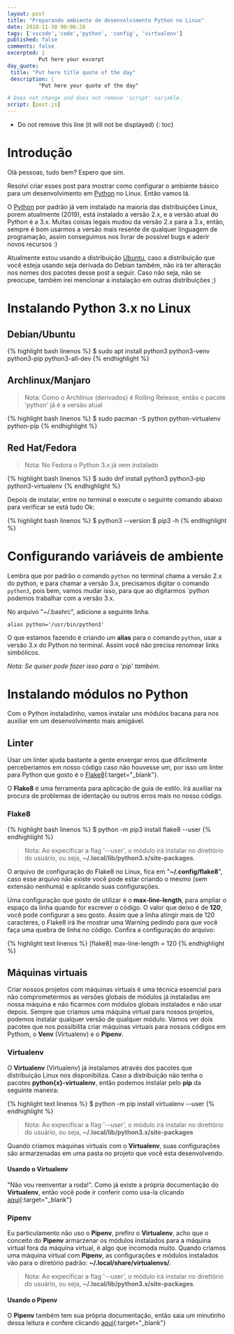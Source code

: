 ```yaml
---
layout: post
title: "Preparando ambiente de desenvolvimento Python no Linux"
date: 2018-11-30 00:06:28
tags: ['vscode','code','python', 'config', 'virtualenv']
published: false
comments: false
excerpted: |
          Put here your excerpt
day_quote:
 title: "Put here title quote of the day"
 description: |
          "Put here your quote of the day"

# Does not change and does not remove 'script' variable.
script: [post.js]
---
```


<!-- Write from here your post !!! -->

* Do not remove this line (it will not be displayed)
{: toc}

# Introdução

Olá pessoas, tudo bem? Espero que sim.

Resolvi criar esses post para mostrar como configurar o ambiente básico para um desenvolvimento em [Python][py] no Linux. Então vamos lá.

O [Python][py] por padrão já vem instalado na maioria das distribuições Linux, porem atualmente (2019), está instalado a versão 2.x, e a versão atual do Python é a 3.x. Muitas coisas legais mudou da versão 2.x para a 3.x, então, sempre é bom usarmos a versão mais resente de qualquer linguagem de programação, assim conseguimos nos livrar de possível bugs e aderir novos recursos :)

Atualmente estou usando a distribuição [Ubuntu][ubu], caso a distribuição que você esteja usando seja derivada do Debian também, não irá ter alteração nos nomes dos pacotes desse post a seguir. Caso não seja, não se preocupe, também irei mencionar a instalação em outras distribuições ;)

# Instalando Python 3.x no Linux

## Debian/Ubuntu

{% highlight bash linenos %}
$ sudo apt install python3 python3-venv python3-pip python3-all-dev
{% endhighlight %}

## Archlinux/Manjaro

> Nota: Como o Archlinux (derivados) é Rolling Release, então o pacote 'python' já é a versão atual

{% highlight bash linenos %}
$ sudo pacman -S python python-virtualenv python-pip
{% endhighlight %}

## Red Hat/Fedora

> Nota: No Fedora o Python 3.x já vem instalado

{% highlight bash linenos %}
$ sudo dnf install python3 python3-pip python3-virtualenv
{% endhighlight %}

Depois de instalar, entre no terminal e execute o seguinte comando abaixo para verificar se está tudo Ok:

{% highlight bash linenos %}
$ python3 --version
$ pip3 -h
{% endhighlight %}

# Configurando variáveis de ambiente

Lembra que por padrão o comando `python` no terminal chama a versão 2.x do python, e para chamar a versão 3.x, precisamos digitar o comando `python3`, pois bem, vamos mudar isso, para que ao digitarmos `python podemos trabalhar com a versão 3.x.

No arquivo "~/.bashrc", adicione a seguinte linha.

~~~shell
alias python='/usr/bin/python3'
~~~

O que estamos fazendo é criando um **alias** para o comando `python`, usar a versão 3.x do Python no terminal. Assim você não precisa renomear links simbólicos.

*Nota: Se quiser pode fazer isso para o 'pip' também.*

# Instalando módulos no Python

Com o Python instaladinho, vamos instalar uns módulos bacana para nos auxiliar em um desenvolvimento mais amigável.

## Linter

Usar um linter ajuda bastante a gente enxergar erros que dificilmente perceberiamos em nosso código caso não houvesse um, por isso um linter para Python que gosto é o [Flake8](http://flake8.pycqa.org/en/latest/){:target="_blank"}.

O **Flake8** é uma ferramenta para aplicação de guia de estilo. Irá auxiliar na procura de problemas de identação ou outros erros mais no nosso código.

### Flake8

{% highlight bash linenos %}
$ python -m pip3 install flake8 --user
{% endhighlight %}

> Nota: Ao expecificar a flag '--user', o módulo irá instalar no direttório do usuário, ou seja,
> **~/.local/lib/python3.x/site-packages**.

O arquivo de configuração do Flake8 no Linux, fica em "**~/.config/flake8**", caso esse arquivo não existe você pode estar criando o mesmo (sem extensão nenhuma) e aplicando suas configurações.

Uma configuração que gosto de utilizar é o **max-line-length**, para ampliar o espaço da linha quando for escrever o código. O valor que deixo é de **120**, você pode configurar a seu gosto. Assim que a linha atingir mais de 120 caracteres, o Flake8 irá lhe mostrar uma Warning pedindo para que você faça uma quebra de linha no código. Confira a configuração do arquivo:

{% highlight text linenos %}
[flake8]
max-line-length = 120
{% endhighlight %}

## Máquinas virtuais

Criar nossos projetos com máquinas virtuais é uma técnica essencial para não comprometermos as versões globais de módulos já instaladas em nossa máquina e não ficarmos com módulos globais instalados e não usar depois. Sempre que criamos uma máquina virtual para nossos projetos, podemos instalar qualquer versão de qualquer módulo. Vamos ver dois pacotes que nos possibilita criar máquinas virtuais para nossos códigos em Pythom, o **Venv** (Virtualenv) e o **Pipenv**.

### Virtualenv

O **Virtualenv** (Virtualenv) já instalamos através dos pacotes que distribuição Linux nos disponibiliza. Caso a distribuição não tenha o pacotes **python{x}-virtualenv**, então podemos instalar pelo **pip** da seguinte maneira:

{% highlight text linenos %}
$ python -m pip install virtualenv --user
{% endhighlight %}

> Nota: Ao expecificar a flag '--user', o módulo irá instalar no direttório do usuário, ou seja,
> **~/.local/lib/python3.x/site-packages**

Quando criamos máquinas virtuais com o **Virtualenv**, suas configurações são armarzenadas em uma pasta no projeto que vocẽ esta desenvolvendo.

#### Usando o Virtualenv

"Não vou reenventar a roda!". Como já existe a própria documentação do **Virtualenv**, então você pode ir conferir como usa-la clicando [aqui](https://virtualenv.pypa.io/en/latest/userguide/){:target="_blank"}

### Pipenv

Eu particulamento não uso o **Pipenv**, prefiro o **Virtualenv**, acho que o conceito do **Pipenv** armarzenar os módulos instalados para a máquina virtual fora da máquina virtual, é algo que incomoda muito. Quando criamos uma máquina virtual com **Pipenv**, as configurações e módulos instalados vão para o diretório padrão: **~/.local/share/virtualenvs/**.

> Nota: Ao expecificar a flag '--user', o módulo irá instalar no direttório do usuário, ou seja,
> **~/.local/lib/python3.x/site-packages**.

#### Usando o Pipenv

O **Pipenv** também tem sua própria documentação, então saia um minutinho dessa leitura e confere clicando [aqui](https://pipenv.readthedocs.io/en/latest/){:target="_blank"}

[ubu]: (https://ubuntu.com){:target="_blank"}
[vscode]: (https://code.visualstudio.com/){:target="_blank"}
[py]: (https://www.python.org/){:target="_blank"}
